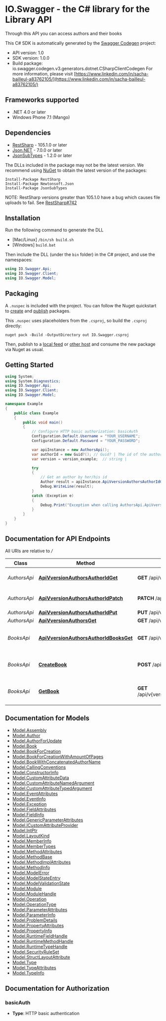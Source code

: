 # IO.Swagger - the C# library for the Library API

Through this API you can access authors and their books

This C# SDK is automatically generated by the [Swagger Codegen](https://github.com/swagger-api/swagger-codegen) project:

- API version: 1.0
- SDK version: 1.0.0
- Build package: io.swagger.codegen.v3.generators.dotnet.CSharpClientCodegen
    For more information, please visit [https://www.linkedin.com/in/sacha-bailleul-a83762105/](https://www.linkedin.com/in/sacha-bailleul-a83762105/)

<a name="frameworks-supported"></a>
## Frameworks supported
- .NET 4.0 or later
- Windows Phone 7.1 (Mango)

<a name="dependencies"></a>
## Dependencies
- [RestSharp](https://www.nuget.org/packages/RestSharp) - 105.1.0 or later
- [Json.NET](https://www.nuget.org/packages/Newtonsoft.Json/) - 7.0.0 or later
- [JsonSubTypes](https://www.nuget.org/packages/JsonSubTypes/) - 1.2.0 or later

The DLLs included in the package may not be the latest version. We recommend using [NuGet](https://docs.nuget.org/consume/installing-nuget) to obtain the latest version of the packages:
```
Install-Package RestSharp
Install-Package Newtonsoft.Json
Install-Package JsonSubTypes
```

NOTE: RestSharp versions greater than 105.1.0 have a bug which causes file uploads to fail. See [RestSharp#742](https://github.com/restsharp/RestSharp/issues/742)

<a name="installation"></a>
## Installation
Run the following command to generate the DLL
- [Mac/Linux] `/bin/sh build.sh`
- [Windows] `build.bat`

Then include the DLL (under the `bin` folder) in the C# project, and use the namespaces:
```csharp
using IO.Swagger.Api;
using IO.Swagger.Client;
using IO.Swagger.Model;
```
<a name="packaging"></a>
## Packaging

A `.nuspec` is included with the project. You can follow the Nuget quickstart to [create](https://docs.microsoft.com/en-us/nuget/quickstart/create-and-publish-a-package#create-the-package) and [publish](https://docs.microsoft.com/en-us/nuget/quickstart/create-and-publish-a-package#publish-the-package) packages.

This `.nuspec` uses placeholders from the `.csproj`, so build the `.csproj` directly:

```
nuget pack -Build -OutputDirectory out IO.Swagger.csproj
```

Then, publish to a [local feed](https://docs.microsoft.com/en-us/nuget/hosting-packages/local-feeds) or [other host](https://docs.microsoft.com/en-us/nuget/hosting-packages/overview) and consume the new package via Nuget as usual.

<a name="getting-started"></a>
## Getting Started

```csharp
using System;
using System.Diagnostics;
using IO.Swagger.Api;
using IO.Swagger.Client;
using IO.Swagger.Model;

namespace Example
{
    public class Example
    {
        public void main()
        {
            // Configure HTTP basic authorization: basicAuth
            Configuration.Default.Username = "YOUR_USERNAME";
            Configuration.Default.Password = "YOUR_PASSWORD";

            var apiInstance = new AuthorsApi();
            var authorId = new Guid?(); // Guid? | The id of the author you want to get
            var version = version_example;  // string | 

            try
            {
                // Get an author by her/his id
                Author result = apiInstance.ApiVversionAuthorsAuthorIdGet(authorId, version);
                Debug.WriteLine(result);
            }
            catch (Exception e)
            {
                Debug.Print("Exception when calling AuthorsApi.ApiVversionAuthorsAuthorIdGet: " + e.Message );
            }
        }
    }
}
```

<a name="documentation-for-api-endpoints"></a>
## Documentation for API Endpoints

All URIs are relative to */*

Class | Method | HTTP request | Description
------------ | ------------- | ------------- | -------------
*AuthorsApi* | [**ApiVversionAuthorsAuthorIdGet**](docs/AuthorsApi.md#apivversionauthorsauthoridget) | **GET** /api/v{version}/authors/{authorId} | Get an author by her/his id
*AuthorsApi* | [**ApiVversionAuthorsAuthorIdPatch**](docs/AuthorsApi.md#apivversionauthorsauthoridpatch) | **PATCH** /api/v{version}/authors/{authorId} | Partially update and author
*AuthorsApi* | [**ApiVversionAuthorsAuthorIdPut**](docs/AuthorsApi.md#apivversionauthorsauthoridput) | **PUT** /api/v{version}/authors/{authorId} | 
*AuthorsApi* | [**ApiVversionAuthorsGet**](docs/AuthorsApi.md#apivversionauthorsget) | **GET** /api/v{version}/authors | 
*BooksApi* | [**ApiVversionAuthorsAuthorIdBooksGet**](docs/BooksApi.md#apivversionauthorsauthoridbooksget) | **GET** /api/v{version}/authors/{authorId}/books | Get the books for a specific author
*BooksApi* | [**CreateBook**](docs/BooksApi.md#createbook) | **POST** /api/v{version}/authors/{authorId}/books | Create a book for a specific author
*BooksApi* | [**GetBook**](docs/BooksApi.md#getbook) | **GET** /api/v{version}/authors/{authorId}/books/{bookId} | Get a book by id for a specific author

<a name="documentation-for-models"></a>
## Documentation for Models

 - [Model.Assembly](docs/Assembly.md)
 - [Model.Author](docs/Author.md)
 - [Model.AuthorForUpdate](docs/AuthorForUpdate.md)
 - [Model.Book](docs/Book.md)
 - [Model.BookForCreation](docs/BookForCreation.md)
 - [Model.BookForCreationWithAmountOfPages](docs/BookForCreationWithAmountOfPages.md)
 - [Model.BookWithConcatenatedAuthorName](docs/BookWithConcatenatedAuthorName.md)
 - [Model.CallingConventions](docs/CallingConventions.md)
 - [Model.ConstructorInfo](docs/ConstructorInfo.md)
 - [Model.CustomAttributeData](docs/CustomAttributeData.md)
 - [Model.CustomAttributeNamedArgument](docs/CustomAttributeNamedArgument.md)
 - [Model.CustomAttributeTypedArgument](docs/CustomAttributeTypedArgument.md)
 - [Model.EventAttributes](docs/EventAttributes.md)
 - [Model.EventInfo](docs/EventInfo.md)
 - [Model.Exception](docs/Exception.md)
 - [Model.FieldAttributes](docs/FieldAttributes.md)
 - [Model.FieldInfo](docs/FieldInfo.md)
 - [Model.GenericParameterAttributes](docs/GenericParameterAttributes.md)
 - [Model.ICustomAttributeProvider](docs/ICustomAttributeProvider.md)
 - [Model.IntPtr](docs/IntPtr.md)
 - [Model.LayoutKind](docs/LayoutKind.md)
 - [Model.MemberInfo](docs/MemberInfo.md)
 - [Model.MemberTypes](docs/MemberTypes.md)
 - [Model.MethodAttributes](docs/MethodAttributes.md)
 - [Model.MethodBase](docs/MethodBase.md)
 - [Model.MethodImplAttributes](docs/MethodImplAttributes.md)
 - [Model.MethodInfo](docs/MethodInfo.md)
 - [Model.ModelError](docs/ModelError.md)
 - [Model.ModelStateEntry](docs/ModelStateEntry.md)
 - [Model.ModelValidationState](docs/ModelValidationState.md)
 - [Model.Module](docs/Module.md)
 - [Model.ModuleHandle](docs/ModuleHandle.md)
 - [Model.Operation](docs/Operation.md)
 - [Model.OperationType](docs/OperationType.md)
 - [Model.ParameterAttributes](docs/ParameterAttributes.md)
 - [Model.ParameterInfo](docs/ParameterInfo.md)
 - [Model.ProblemDetails](docs/ProblemDetails.md)
 - [Model.PropertyAttributes](docs/PropertyAttributes.md)
 - [Model.PropertyInfo](docs/PropertyInfo.md)
 - [Model.RuntimeFieldHandle](docs/RuntimeFieldHandle.md)
 - [Model.RuntimeMethodHandle](docs/RuntimeMethodHandle.md)
 - [Model.RuntimeTypeHandle](docs/RuntimeTypeHandle.md)
 - [Model.SecurityRuleSet](docs/SecurityRuleSet.md)
 - [Model.StructLayoutAttribute](docs/StructLayoutAttribute.md)
 - [Model.Type](docs/Type.md)
 - [Model.TypeAttributes](docs/TypeAttributes.md)
 - [Model.TypeInfo](docs/TypeInfo.md)

<a name="documentation-for-authorization"></a>
## Documentation for Authorization

<a name="basicAuth"></a>
### basicAuth

- **Type**: HTTP basic authentication

